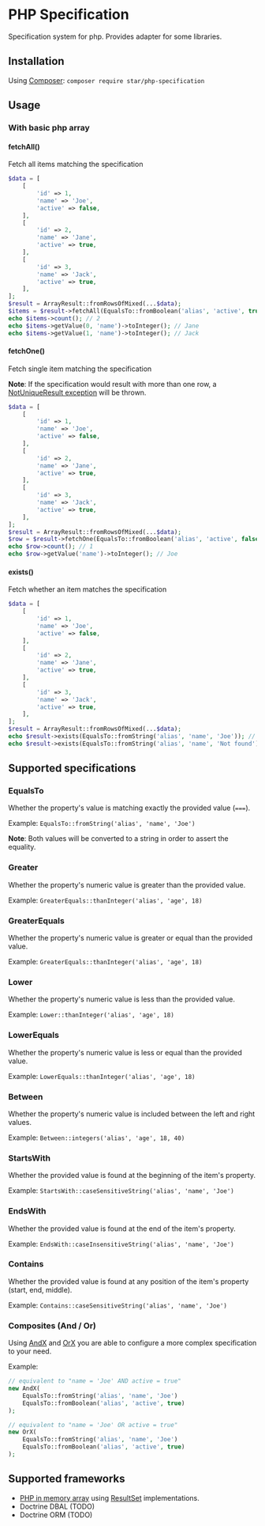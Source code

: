 # PHP Specification

Specification system for php. Provides adapter for some libraries.

## Installation

Using [Composer](https://getcomposer.org): `composer require star/php-specification`

## Usage

### With basic php array

#### fetchAll()

Fetch all items matching the specification

```php
$data = [
    [
        'id' => 1,
        'name' => 'Joe',
        'active' => false,
    ],
    [
        'id' => 2,
        'name' => 'Jane',
        'active' => true,
    ],
    [
        'id' => 3,
        'name' => 'Jack',
        'active' => true,
    ],
];
$result = ArrayResult::fromRowsOfMixed(...$data);
$items = $result->fetchAll(EqualsTo::fromBoolean('alias', 'active', true));
echo $items->count(); // 2
echo $items->getValue(0, 'name')->toInteger(); // Jane
echo $items->getValue(1, 'name')->toInteger(); // Jack
```

#### fetchOne()

Fetch single item matching the specification

**Note**: If the specification would result with more than one row, a [NotUniqueResult exception](src/Result/NotUniqueResult.php) will be thrown.

```php
$data = [
    [
        'id' => 1,
        'name' => 'Joe',
        'active' => false,
    ],
    [
        'id' => 2,
        'name' => 'Jane',
        'active' => true,
    ],
    [
        'id' => 3,
        'name' => 'Jack',
        'active' => true,
    ],
];
$result = ArrayResult::fromRowsOfMixed(...$data);
$row = $result->fetchOne(EqualsTo::fromBoolean('alias', 'active', false));
echo $row->count(); // 1
echo $row->getValue('name')->toInteger(); // Joe
```

#### exists()

Fetch whether an item matches the specification

```php
$data = [
    [
        'id' => 1,
        'name' => 'Joe',
        'active' => false,
    ],
    [
        'id' => 2,
        'name' => 'Jane',
        'active' => true,
    ],
    [
        'id' => 3,
        'name' => 'Jack',
        'active' => true,
    ],
];
$result = ArrayResult::fromRowsOfMixed(...$data);
echo $result->exists(EqualsTo::fromString('alias', 'name', 'Joe')); // true
echo $result->exists(EqualsTo::fromString('alias', 'name', 'Not found')); // false
```

## Supported specifications

### EqualsTo

Whether the property's value is matching exactly the provided value (`===`). 

Example: `EqualsTo::fromString('alias', 'name', 'Joe')`

**Note**: Both values will be converted to a string in order to assert the equality.

### Greater

Whether the property's numeric value is greater than the provided value.

Example: `GreaterEquals::thanInteger('alias', 'age', 18)`

### GreaterEquals

Whether the property's numeric value is greater or equal than the provided value.

Example: `GreaterEquals::thanInteger('alias', 'age', 18)`

### Lower

Whether the property's numeric value is less than the provided value.

Example: `Lower::thanInteger('alias', 'age', 18)`

### LowerEquals

Whether the property's numeric value is less or equal than the provided value.

Example: `LowerEquals::thanInteger('alias', 'age', 18)`

### Between

Whether the property's numeric value is included between the left and right values.

Example: `Between::integers('alias', 'age', 18, 40)`

### StartsWith

Whether the provided value is found at the beginning of the item's property.

Example: `StartsWith::caseSensitiveString('alias', 'name', 'Joe')`

### EndsWith

Whether the provided value is found at the end of the item's property.

Example: `EndsWith::caseInsensitiveString('alias', 'name', 'Joe')`

### Contains

Whether the provided value is found at any position of the item's property (start, end, middle).

Example: `Contains::caseSensitiveString('alias', 'name', 'Joe')`

### Composites (And / Or)

Using [AndX](src/AndX.php) and [OrX](src/OrX.php) you are able to configure a more complex specification to your need.

Example:

```php
// equivalent to "name = 'Joe' AND active = true"
new AndX(
    EqualsTo::fromString('alias', 'name', 'Joe')
    EqualsTo::fromBoolean('alias', 'active', true)
);

// equivalent to "name = 'Joe' OR active = true"
new OrX(
    EqualsTo::fromString('alias', 'name', 'Joe')
    EqualsTo::fromBoolean('alias', 'active', true)
);
```

## Supported frameworks

* [PHP in memory array](src/Platform/InMemoryPlatform.php) using [ResultSet](src/Result/ResultSet.php) implementations.
* Doctrine DBAL (TODO)
* Doctrine ORM (TODO)
